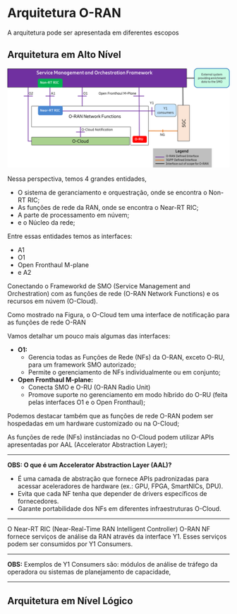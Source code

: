 # Arquitetura O-RAN

A arquitetura pode ser apresentada em diferentes escopos

## Arquitetura em Alto Nível

![High Level Arq](figs/high_level.png)

Nessa perspectiva, temos 4 grandes entidades,
- O sistema de geranciamento e orquestração,
onde se encontra o Non-RT RIC;
- As funções de rede da RAN,
onde se encontra o Near-RT RIC;
- A parte de processamento em núvem;
- e o Núcleo da rede;

Entre essas entidades temos as interfaces:

- A1
- O1
- Open Fronthaul M-plane
- e A2

Conectando o Frameworkd de SMO (Service Management and Orchestration)
com as funções de rede (O-RAN Network Functions)
e os recursos em núvem (O-Cloud).

Como mostrado na Figura, o O-Cloud tem uma interface de notificação
para as funções de rede O-RAN

Vamos detalhar um pouco mais algumas das interfaces:

- **O1:** 
  - Gerencia todas as Funções de Rede (NFs) da O-RAN, exceto O-RU, para um framework SMO autorizado;
  - Permite o gerenciamento de NFs individualmente ou em conjunto;
- **Open Fronthaul M-plane:**
  - Conecta SMO e O-RU (O-RAN Radio Unit)
  - Promove suporte no gerenciamento em modo híbrido do O-RU (feita pelas interfaces O1 e o Open Fronthaul);

Podemos destacar também que as funções de rede O-RAN podem ser hospedadas
em um hardware customizado ou na O-Cloud;

As funções de rede (NFs) instânciadas no O-Cloud podem utilizar APIs apresentadas por AAL (Accelerator Abstraction Layer);

---
**OBS: O que é um Accelerator Abstraction Layer (AAL)?**
- É uma camada de abstração que fornece APIs padronizadas para acessar aceleradores de hardware (ex.: GPU, FPGA, SmartNICs, DPU).
- Evita que cada NF tenha que depender de drivers específicos de fornecedores.
- Garante portabilidade dos NFs em diferentes infraestruturas O-Cloud.
---

O Near-RT RIC (Near-Real-Time RAN Intelligent Controller) O-RAN NF fornece serviços de análise da RAN através da interface Y1.
Esses serviços podem ser consumidos por Y1 Consumers.

---

**OBS:** Exemplos de Y1 Consumers são: módulos de análise de tráfego da operadora ou sistemas de planejamento de capacidade,

---

## Arquitetura em Nível Lógico

